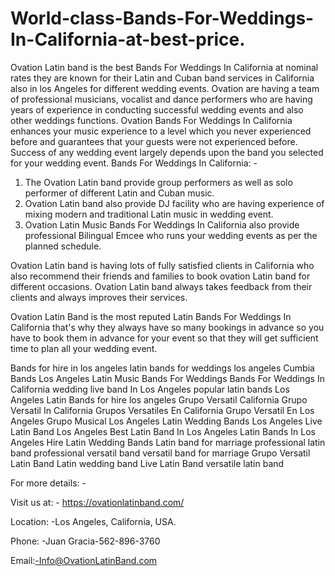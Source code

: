 # World-class-Bands-For-Weddings-In-California-at-best-price.
Ovation Latin band is the best Bands For Weddings In California at nominal rates they are known for their Latin and Cuban band services in California also in los Angeles for different wedding events. Ovation are having a team of professional musicians, vocalist and dance performers who are having years of experience in conducting successful wedding events and also other weddings functions.
Ovation Bands For Weddings In California enhances your music experience to a level which you never experienced before and guarantees that your guests were not experienced before. Success of any wedding event largely depends upon the band you selected for your wedding event.
Bands For Weddings In California: -
1.	The Ovation Latin band provide group performers as well as solo performer of different Latin and Cuban music.
2.	Ovation Latin band also provide DJ facility who are having experience of mixing modern and traditional Latin music in wedding event.
3.	Ovation Latin Music Bands For Weddings In California also provide professional Bilingual Emcee who runs your wedding events as per the planned schedule.



Ovation Latin band is having lots of fully satisfied clients in California who also recommend their friends and families to book ovation Latin band for different occasions. Ovation Latin band always takes feedback from their clients and always improves their services. 

Ovation Latin Band is the most reputed Latin Bands For Weddings In California that's why they always have so many bookings in advance so you have to book them in advance for your event so that they will get sufficient time to plan all your wedding event.

Bands for hire in los angeles
latin bands for weddings los angeles
Cumbia Bands Los Angeles
Latin Music Bands For Weddings
Bands For Weddings In California
wedding live band In Los Angeles
popular latin bands Los Angeles
Latin Bands for hire los angeles
Grupo Versatil California
Grupo Versatil In California
Grupos Versatiles En California
Grupo Versatil En Los Angeles
Grupo Musical Los Angeles
Latin Wedding Bands Los Angeles
Live Latin Band Los Angeles
Best Latin Band In Los Angeles
Latin Bands In Los Angeles
Hire Latin Wedding Bands
Latin band for marriage
professional latin band
professional versatil band
versatil band for marriage
Grupo Versatil
Latin Band
Latin wedding band
Live Latin Band
versatile latin band



For more details: -


Visit us at: - https://ovationlatinband.com/


Location: -Los Angeles, California, USA.


Phone: -Juan Gracia-562-896-3760


Email:-Info@OvationLatinBand.com


